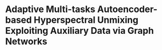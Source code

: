 # Adaptive Multi-tasks Autoencoder-based Hyperspectral Unmixing Exploiting Auxiliary Data via Graph Networks
